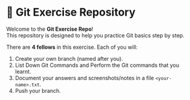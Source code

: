 # 🧭 Git Exercise Repository  

Welcome to the **Git Exercise Repo**!  
This repository is designed to help you practice Git basics step by step.  

There are **4 fellows** in this exercise. Each of you will:  
1. Create your own branch (named after you).  
2. List Down Git Commands and Perform the Git commands that you learnt.  
3. Document your answers and screenshots/notes in a file `<your-name>.txt`.  
4. Push your branch.  